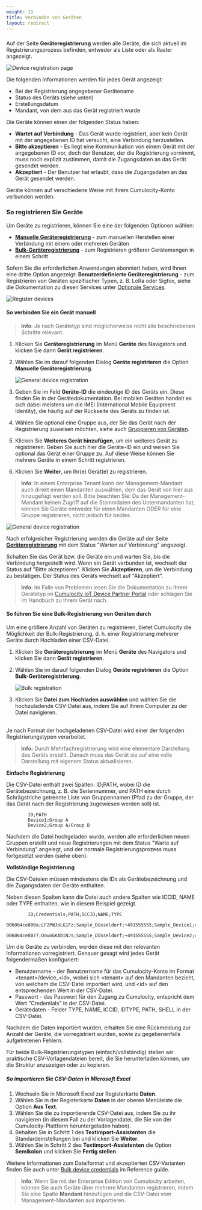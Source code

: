 ```yaml
---
weight: 11
title: Verbinden von Geräten
layout: redirect
---
```

### <a name="dev-registration"></a> 

Auf der Seite **Geräteregistrierung** werden alle Geräte, die sich aktuell im Registrierungsprozess befinden, entweder als Liste oder als Raster angezeigt.

<img src="/images/benutzerhandbuch/DeviceManagement/devmgmt-device-registration.png" alt="Device registration page">

Die folgenden Informationen werden für jedes Gerät angezeigt:

* Bei der Registrierung angegebener Gerätename
* Status des Geräts (siehe unten)
* Erstellungsdatum
* Mandant, von dem aus das Gerät registriert wurde

Die Geräte können einen der folgenden Status haben:

* **Wartet auf Verbindung** - Das Gerät wurde registriert, aber kein Gerät mit der angegebenen ID hat versucht, eine Verbindung herzustellen.
* **Bitte akzeptieren** - Es liegt eine Kommunikation von einem Gerät mit der angegebenen ID vor, doch der Benutzer, der die Registrierung vornimmt, muss noch explizit zustimmen, damit die Zugangsdaten an das Gerät gesendet werden.
* **Akzeptiert** - Der Benutzer hat erlaubt, dass die Zugangsdaten an das Gerät gesendet werden. 

Geräte können auf verschiedene Weise mit Ihrem Cumulocity-Konto verbunden werden.

### So registrieren Sie Geräte

Um Geräte zu registrieren, können Sie eine der folgenden Optionen wählen:
	
* **[Manuelle Geräteregistrierung](#device-registration-manually)** - zum manuellen Herstellen einer Verbindung mit einem oder mehreren Geräten
* **[Bulk-Geräteregistrierung](#creds-upload)** - zum Registrieren größerer Gerätemengen in einem Schritt

Sofern Sie die erforderlichen Anwendungen abonniert haben, wird Ihnen eine dritte Option angezeigt:
**Benutzerdefinierte Geräteregistrierung** - zum Registrieren von Geräten spezifischer Typen, z. B. LoRa oder Sigfox, siehe die Dokumentation zu diesen Services unter [Optionale Services](/users-guide/optional-services). 

<img src="/images/benutzerhandbuch/DeviceManagement/devmgmt-register-devices-custom.png" alt="Register devices">


#### <a name="device-registration-manually"></a>So verbinden Sie ein Gerät manuell

> **Info**: Je nach Gerätetyp sind möglicherweise nicht alle beschriebenen Schritte relevant. 

1. Klicken Sie **Geräteregistrierung** im Menü **Geräte** des Navigators und klicken Sie dann **Gerät registrieren**.
2. Wählen Sie im darauf folgenden Dialog **Geräte registrieren** die Option **Manuelle Geräteregistrierung**.

	<img src="/images/benutzerhandbuch/DeviceManagement/devmgmt-registration-general.png" alt="General device registration" style="max-width: 100%">

3. Geben Sie im Feld **Geräte-ID** die eindeutige ID des Geräts ein. Diese finden Sie in der Gerätedokumentation. Bei mobilen Geräten handelt es sich dabei meistens um die IMEI (International Mobile Equipment Identity), die häufig auf der Rückseite des Geräts zu finden ist.
4. Wählen Sie optional eine Gruppe aus, der Sie das Gerät nach der Registrierung zuweisen möchten, siehe auch [Gruppieren von Geräten](#grouping-devices).
5. Klicken Sie **Weiteres Gerät hinzufügen**, um ein weiteres Gerät zu registrieren. Geben Sie auch hier die Geräte-ID ein und weisen Sie optional das Gerät einer Gruppe zu. Auf diese Weise können Sie mehrere Geräte in einem Schritt registrieren.
6. Klicken Sie **Weiter**, um Ihr(e) Gerät(e) zu registrieren. 

> **Info**: In einem Enterprise Tenant kann der Management-Mandant auch direkt einen Mandanten auswählen, dem das Gerät von hier aus hinzugefügt werden soll. Bitte beachten Sie: Da der Management-Mandant keinen Zugriff auf die Stammdaten des Untermandanten hat, können Sie Geräte entweder für einen Mandanten ODER für eine Gruppe registrieren, nicht jedoch für beides. 

<img src="/images/benutzerhandbuch/DeviceManagement/devmgmt-device-registration-tenant.png" alt="General device registration"> 

Nach erfolgreicher Registrierung werden die Geräte auf der Seite [**Geräteregistrierung**](#dev-registration) mit dem Status "Warten auf Verbindung" angezeigt.

Schalten Sie das Gerät bzw. die Geräte ein und warten Sie, bis die Verbindung hergestellt wird.
Wenn ein Gerät verbunden ist, wechselt der Status auf "Bitte akzeptieren".
Klicken Sie **Akzeptieren**, um die Verbindung zu bestätigen. Der Status des Geräts wechselt auf "Akzeptiert".

> **Info**: Im Falle von Problemen lesen Sie die Dokumentation zu Ihrem Gerätetyp im [Cumulocity IoT Device Partner Portal](https://devicepartnerportal.softwareag.com/dcp-publicweb/#/devices) oder schlagen Sie im Handbuch zu Ihrem Gerät nach.


#### <a name="creds-upload"></a>So führen Sie eine Bulk-Registrierung von Geräten durch

Um eine größere Anzahl von Geräten zu registrieren, bietet Cumulocity die Möglichkeit der Bulk-Registrierung, d. h. einer Registrierung mehrerer Geräte durch Hochladen einer CSV-Datei.

1. Klicken Sie **Geräteregistrierung** im Menü **Geräte** des Navigators und klicken Sie dann **Gerät registrieren**.
2. Wählen Sie im darauf folgenden Dialog **Geräte registrieren** die Option **Bulk-Geräteregistrierung**.

	<img src="/images/benutzerhandbuch/DeviceManagement/devmgmt-bulk-registration.png" alt="Bulk registration" style="max-width: 100%">

3. Klicken Sie **Datei zum Hochladen auswählen** und wählen Sie die hochzuladende CSV-Datei aus, indem Sie auf Ihrem Computer zu der Datei navigieren.

<br>
Je nach Format der hochgeladenen CSV-Datei wird einer der folgenden Registrierungstypen verarbeitet.

> **Info:** Durch Mehrfachregistrierung wird eine elementare Darstellung des Geräts erstellt. Danach muss das Gerät sie auf eine volle Darstellung mit eigenem Status aktualisieren.

**Einfache Registrierung**

Die CSV-Datei enthält zwei Spalten: ID;PATH, wobei ID die Gerätebezeichnung, z. B. die Seriennummer, und PATH eine durch Schrägstriche getrennte Liste von Gruppennamen (Pfad zu der Gruppe, der das Gerät nach der Registrierung zugewiesen werden soll) ist.

```asciidoc
		ID;PATH
		Device1;Group A
		Device2;Group A/Group B			
```
		

Nachdem die Datei hochgeladen wurde, werden alle erforderlichen neuen Gruppen erstellt und neue Registrierungen mit dem Status "Warte auf Verbindung" angelegt, und der normale Registrierungsprozess muss fortgesetzt werden (siehe oben).

**Vollständige Registrierung**

Die CSV-Dateien müssen mindestens die IDs als Gerätebezeichnung und die Zugangsdaten der Geräte enthalten. 
	
Neben diesen Spalten kann die Datei auch andere Spalten wie ICCID, NAME oder TYPE enthalten, wie in diesem Beispiel gezeigt. 

```asciidoc
		ID;Credentials;PATH;ICCID;NAME;TYPE
		006064ce800a;LF2PWJoLG1Fz;Sample_Düsseldorf;+491555555;Sample_Device1;c8y_Device
		006064ce8077;OowoGKAbiNJs;Sample_Düsseldorf;+491555555;Sample_Device2;c8y_Device		
```

Um die Geräte zu verbinden, werden diese mit den relevanten Informationen vorregistriert. Genauer gesagt wird jedes Gerät folgendermaßen konfiguriert:

* Benutzername - der Benutzername für das Cumulocity-Konto im Format &lt;tenant&gt;/device_&lt;id&gt;, wobei sich &lt;tenant&gt; auf den Mandanten bezieht, von welchem die CSV-Datei importiert wird, und &lt;id&gt; auf den entsprechenden Wert in der CSV-Datei.
* Passwort - das Passwort für den Zugang zu Cumulocity, entspricht dem Wert "Credentials" in der CSV-Datei.
* Gerätedaten - Felder TYPE, NAME, ICCID, IDTYPE, PATH, SHELL in der CSV-Datei.

Nachdem die Daten importiert wurden, erhalten Sie eine Rückmeldung zur Anzahl der Geräte, die vorregistriert wurden, sowie zu gegebenenfalls aufgetretenen Fehlern.
	
Für beide Bulk-Registrierungstypen (einfach/vollständig) stellen wir praktische CSV-Vorlagendateien bereit, die Sie herunterladen können, um die Struktur anzuzeigen oder zu kopieren.

##### So importieren Sie CSV-Daten in Microsoft Excel

1. Wechseln Sie in Microsoft Excel zur Registerkarte **Daten**.
2. Wählen Sie in der Registerkarte **Daten** in der oberen Menüleiste die Option **Aus Text**.
3. Wählen Sie die zu importierende CSV-Datei aus, indem Sie zu ihr navigieren (in diesem Fall zu der Vorlagendatei, die Sie von der Cumulocity-Plattform heruntergeladen haben).
4. Behalten Sie in Schritt 1 des **Textimport-Assistenten** die Standardeinstellungen bei und klicken Sie **Weiter**.
5. Wählen Sie in Schritt 2 des **Textimport-Assistenten** die Option **Semikolon** und klicken Sie **Fertig stellen**.

Weitere Informationen zum Dateiformat und akzeptierten CSV-Varianten finden Sie auch unter 
[Bulk device credentials](/reference/device-credentials/#creds-upload) im Reference guide.

> **Info**: Wenn Sie mit der Enterprise Edition von Cumulocity arbeiten, können Sie auch Geräte über mehrere Mandanten registrieren, indem Sie eine Spalte **Mandant** hinzufügen und die CSV-Datei vom Management-Mandanten aus importieren.